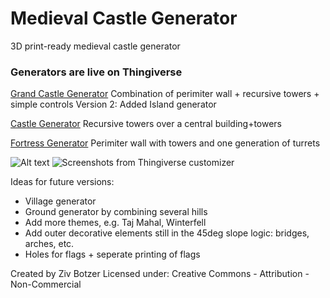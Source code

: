 # Medieval Castle Generator
3D print-ready medieval castle generator

### Generators are live on Thingiverse

[Grand Castle Generator](http://www.thingiverse.com/thing:1682427)
Combination of perimiter wall + recursive towers + simple controls
Version 2: Added Island generator

[Castle Generator](http://www.thingiverse.com/thing:1612651)
Recursive towers over a central building+towers


[Fortress Generator](http://www.thingiverse.com/thing:1639567)
Perimiter wall with towers and one generation of turrets

![Alt text](/images/Castle-Anim-Interface.gif "Screenshots from Thingiverse customizer")
<img
  src="/images/Castle-Anim-Interface.gif"
  alt="Screenshots from Thingiverse customizer"
  title="Screenshots from Thingiverse customizer"
  style="display: inline-block; margin: 0 auto; max-width: 300px">


Ideas for future versions:
- Village generator
- Ground generator by combining several hills
- Add more themes, e.g. Taj Mahal, Winterfell
- Add outer decorative elements still in the 45deg slope logic: bridges, arches, etc.
- Holes for flags + seperate printing of flags



Created by Ziv Botzer
Licensed under: Creative Commons - Attribution - Non-Commercial
